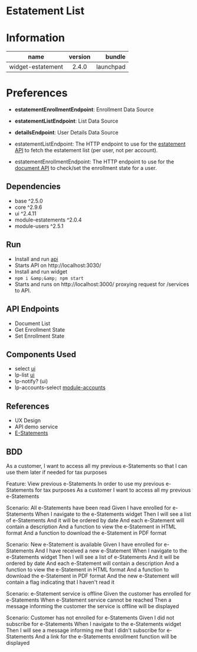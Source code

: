 # Estatement List
# Information
|  name |  version |  bundle |
|--|:--:|--:|
|  widget-estatement |  2.4.0 |  launchpad |

# Preferences

- **estatementEnrollmentEndpoint**: Enrollment Data Source
- **estatementListEndpoint**: List Data Source
- **detailsEndpoint**: User Details Data Source


- estatementListEndpoint: The HTTP endpoint to use for the
[estatement API](http://stash.backbase.com:7990/projects/lpm/repos/module-estatements/browse/) to
fetch the estatement list (per user, not per account).
- estatementEnrollmentEndpoint: The HTTP endpoint to use for the
[document API](http://stash.backbase.com:7990/projects/lpm/repos/module-estatements/browse/) to
check/set the enrollment state for a user.

## Dependencies

- base ^2.5.0
- core ^2.9.6
- ui ^2.4.11
- module-estatements ^2.0.4
- module-users ^2.5.1

## Run

- Install and run [api](http://stash.backbase.com:7990/projects/lp/repos/api/browse/)
 - Starts API on http://localhost:3030/
- Install and run widget
 - `npm i &amp;&amp; npm start`
 - Starts and runs on http://localhost:3000/ proxying request for /services to API.

## API Endpoints

- Document List
- Get Enrollment State
- Set Enrollment State

## Components Used

- select [ui](http://stash.backbase.com:7990/projects/lpm/repos/ui/browse/)
- lp-list [ui](http://stash.backbase.com:7990/projects/lpm/repos/ui/browse/)
- lp-notify? (ui)
- lp-accounts-select [module-accounts](http://stash.backbase.com:7990/projects/lpm/repos/module-accounts/browse/)

## References

- UX Design
- API demo service
- [E-Statements](http://stash.backbase.com:7990/projects/lpm/repos/module-estatements/browse/)

## BDD
As a customer, I want to access all my previous e-Statements so that I can use them later if needed for tax purposes

Feature: View previous e-Statements
  In order to use my previous e-Statements for tax purposes
  As a customer
  I want to access all my previous e-Statements

  Scenario: All e-Statements have been read
    Given I have enrolled for e-Statements
    When I navigate to the e-Statements widget
    Then I will see a list of e-Statements
    And it will be ordered by date
    And each e-Statement will contain a description
    And a function to view the e-Statement in HTML format
    And a function to download the e-Statement in PDF format

  Scenario: New e-Statement is available
    Given I have enrolled for e-Statements
    And I have received a new e-Statement
    When I navigate to the e-Statements widget
    Then I will see a list of e-Statements
    And it will be ordered by date
    And each e-Statement will contain a description
    And a function to view the e-Statement in HTML format
    And a function to download the e-Statement in PDF format
    And the new e-Statement will contain a flag indicating that I haven't read it

  Scenario: e-Statement service is offline
    Given the customer has enrolled for e-Statements
    When e-Statement service cannot be reached
    Then a message informing the customer the service is offline will be displayed

  Scenario: Customer has not enrolled for e-Statements
    Given I did not subscribe for e-Statements
    When I navigate to the e-Statements widget
    Then I will see a message informing me that I didn't subscribe for e-Statements
    And a link for the e-Statements enrollment function will be displayed

